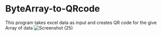 # ByteArray-to-QRcode
This program takes excel data as input and creates QR code for the give Array of data
![Screenshot (25)](https://user-images.githubusercontent.com/116909117/213092305-0bd23390-ba25-4f0d-b5ac-e1c942c2dbc4.png)
